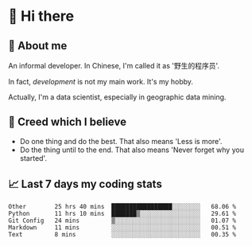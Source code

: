 # 👋 Hi there

## :speech_balloon: About me

An informal developer. In Chinese, I'm called it as '野生的程序员'.

In fact, _development_ is not my main work. It's my hobby.

Actually, I'm a data scientist, especially in geographic data mining.

## :see_no_evil: Creed which I believe

- Do one thing and do the best. That also means 'Less is more'.
- Do the thing until to the end. That also means 'Never forget why you started'.

## :chart_with_upwards_trend: Last 7 days my coding stats

<!--START_SECTION:waka-->
```text
Other        25 hrs 40 mins  █████████████████░░░░░░░░   68.06 % 
Python       11 hrs 10 mins  ███████▒░░░░░░░░░░░░░░░░░   29.61 % 
Git Config   24 mins         ▒░░░░░░░░░░░░░░░░░░░░░░░░   01.07 % 
Markdown     11 mins         ░░░░░░░░░░░░░░░░░░░░░░░░░   00.51 % 
Text         8 mins          ░░░░░░░░░░░░░░░░░░░░░░░░░   00.35 % 
```
<!--END_SECTION:waka-->
